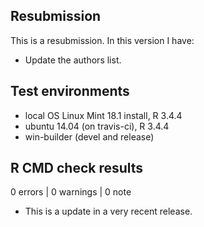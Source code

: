 ## Resubmission
This is a resubmission. In this version I have:
* Update the authors list.

## Test environments
* local OS Linux Mint 18.1 install, R 3.4.4
* ubuntu 14.04 (on travis-ci), R 3.4.4
* win-builder (devel and release)

## R CMD check results

0 errors | 0 warnings | 0 note

* This is a update in a very recent release.

